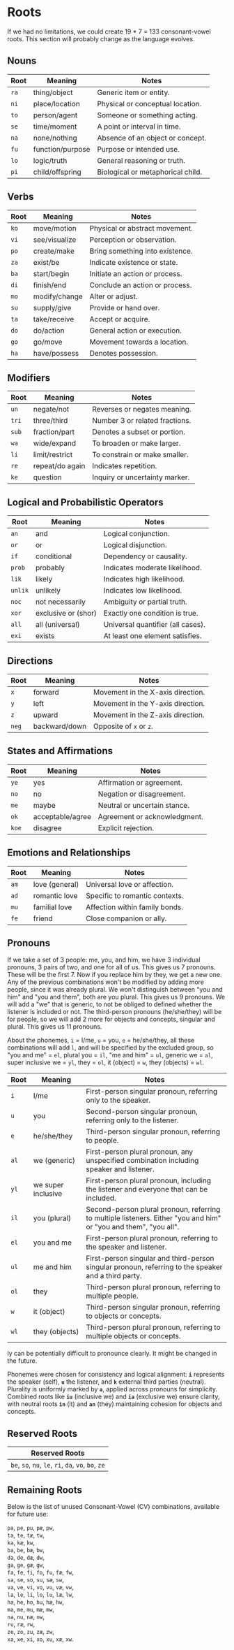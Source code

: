 # Roots

If we had no limitations, we could create 19 * 7 = 133 consonant-vowel roots. This section will probably change as the language evolves.

## Nouns
| **Root** | **Meaning**       | **Notes**                          |
|----------|-------------------|------------------------------------|
| `ra`     | thing/object      | Generic item or entity.           |
| `ni`     | place/location    | Physical or conceptual location.  |
| `to`     | person/agent      | Someone or something acting.      |
| `se`     | time/moment       | A point or interval in time.       |
| `na`     | none/nothing      | Absence of an object or concept.  |
| `fu`     | function/purpose  | Purpose or intended use.          |
| `lo`     | logic/truth       | General reasoning or truth.       |
| `pi`     | child/offspring   | Biological or metaphorical child. |

## Verbs
| **Root** | **Meaning**       | **Notes**                          |
|----------|-------------------|------------------------------------|
| `ko`     | move/motion       | Physical or abstract movement.    |
| `vi`     | see/visualize     | Perception or observation.        |
| `po`     | create/make       | Bring something into existence.   |
| `za`     | exist/be          | Indicate existence or state.      |
| `ba`     | start/begin       | Initiate an action or process.    |
| `di`     | finish/end        | Conclude an action or process.    |
| `mo`     | modify/change     | Alter or adjust.                  |
| `su`     | supply/give       | Provide or hand over.             |
| `ta`     | take/receive      | Accept or acquire.                |
| `do`     | do/action         | General action or execution.      |
| `go`     | go/move           | Movement towards a location.      |
| `ha`     | have/possess      | Denotes possession.               |

## Modifiers
| **Root** | **Meaning**       | **Notes**                          |
|----------|-------------------|------------------------------------|
| `un`     | negate/not        | Reverses or negates meaning.      |
| `tri`    | three/third       | Number 3 or related fractions.    |
| `sub`    | fraction/part     | Denotes a subset or portion.      |
| `wa`     | wide/expand       | To broaden or make larger.        |
| `li`     | limit/restrict    | To constrain or make smaller.     |
| `re`     | repeat/do again   | Indicates repetition.             |
| `ke`     | question          | Inquiry or uncertainty marker.    |

## Logical and Probabilistic Operators
| **Root** | **Meaning**       | **Notes**                          |
|----------|-------------------|------------------------------------|
| `an`     | and               | Logical conjunction.              |
| `or`     | or                | Logical disjunction.              |
| `if`     | conditional       | Dependency or causality.          |
| `prob`   | probably          | Indicates moderate likelihood.    |
| `lik`    | likely            | Indicates high likelihood.        |
| `unlik`  | unlikely          | Indicates low likelihood.         |
| `noc`    | not necessarily   | Ambiguity or partial truth.        |
| `xor`    | exclusive or (shor) | Exactly one condition is true.    |
| `all`    | all (universal)   | Universal quantifier (all cases). |
| `exi`    | exists            | At least one element satisfies.   |

## Directions
| **Root** | **Meaning**       | **Notes**                          |
|----------|-------------------|------------------------------------|
| `x`      | forward           | Movement in the X-axis direction. |
| `y`      | left              | Movement in the Y-axis direction. |
| `z`      | upward            | Movement in the Z-axis direction. |
| `neg`    | backward/down     | Opposite of `x` or `z`.           |

## States and Affirmations
| **Root** | **Meaning**       | **Notes**                          |
|----------|-------------------|------------------------------------|
| `ye`     | yes               | Affirmation or agreement.         |
| `no`     | no                | Negation or disagreement.         |
| `me`     | maybe             | Neutral or uncertain stance.      |
| `ok`     | acceptable/agree  | Agreement or acknowledgment.      |
| `koe`    | disagree          | Explicit rejection.               |

## Emotions and Relationships
| **Root** | **Meaning**       | **Notes**                          |
|----------|-------------------|------------------------------------|
| `am`     | love (general)    | Universal love or affection.      |
| `ad`     | romantic love     | Specific to romantic contexts.    |
| `mu`     | familial love     | Affection within family bonds.    |
| `fe`     | friend            | Close companion or ally.          |

## Pronouns
If we take a set of 3 people: me, you, and him, we have 3 individual pronouns, 3 pairs of two, and one for all of us. This gives us 7 pronouns. These will be the first 7. Now if you replace him by they, we get a new one. Any of the previous combinations won't be modified by adding more people, since it was already plural. We won't distinguish between "you and him" and "you and them", both are you plural. This gives us 9 pronouns. We will add a "we" that is generic, to not be obliged to defined whether the listener is included or not. The third-person pronouns (he/she/they) will be for people, so we will add 2 more for objects and concepts, singular and plural. This gives us 11 pronouns.

About the phonemes, `i` = I/me, `u` = you, `e` = he/she/they, all these combinations will add `l`, and will be specified by the excluded group, so "you and me" = `el`, plural you = `il`, "me and him" = `ul`, generic we = `al`, super inclusive we = `yl`, they = `ol`, it (object) = `w`, they (objects) = `wl`.

| **Root** | **Meaning**       | **Notes**                                                       |
|----------|-------------------|-----------------------------------------------------------------|
| `i`      | I/me              | First-person singular pronoun, referring only to the speaker.  |
| `u`      | you               | Second-person singular pronoun, referring only to the listener.|
| `e`      | he/she/they       | Third-person singular pronoun, referring to people.            |
| `al`     | we (generic)      | First-person plural pronoun, any unspecified combination including speaker and listener. |
| `yl`     | we super inclusive| First-person plural pronoun, including the listener and everyone that can be included. |
| `il`     | you (plural)      | Second-person plural pronoun, referring to multiple listeners. Either "you and him" or "you and them", "you all". |
| `el`     | you and me        | First-person plural pronoun, referring to the speaker and listener. |
| `ul`     | me and him        | First-person singular and third-person singular pronoun, referring to the speaker and a third party. |
| `ol`     | they              | Third-person plural pronoun, referring to multiple people.     |
| `w`      | it (object)       | Third-person singular pronoun, referring to objects or concepts. |
| `wl`     | they (objects)    | Third-person plural pronoun, referring to multiple objects or concepts. |

ly can be potentially difficult to pronounce clearly. It might be changed in the future.

Phonemes were chosen for consistency and logical alignment: **`i`** represents the speaker (self), **`u`** the listener, and **`k`** external third parties (neutral). Plurality is uniformly marked by **`a`**, applied across pronouns for simplicity. Combined roots like **`iu`** (inclusive we) and **`ia`** (exclusive we) ensure clarity, with neutral roots **`in`** (it) and **`an`** (they) maintaining cohesion for objects and concepts.

## Reserved Roots
| **Reserved Roots** |
|---------------------|
| `be`, `so`, `nu`, `le`, `ri`, `da`, `vo`, `bo`, `ze` |

## Remaining Roots
Below is the list of unused Consonant-Vowel (CV) combinations, available for future use:

`pa`, `pe`, `pu`, `pæ`, `pw`,  
`ta`, `te`, `tæ`, `tw`,  
`ka`, `kæ`, `kw`,  
`ba`, `be`, `bæ`, `bw`,  
`da`, `de`, `dæ`, `dw`,  
`ga`, `ge`, `gæ`, `gw`,  
`fa`, `fe`, `fi`, `fo`, `fu`, `fæ`, `fw`,  
`sa`, `se`, `so`, `su`, `sæ`, `sw`,  
`va`, `ve`, `vi`, `vo`, `vu`, `væ`, `vw`,  
`la`, `le`, `li`, `lo`, `lu`, `læ`, `lw`,  
`ha`, `he`, `ho`, `hu`, `hæ`, `hw`,  
`ma`, `me`, `mu`, `mæ`, `mw`,  
`na`, `nu`, `næ`, `nw`,  
`ru`, `ræ`, `rw`,  
`ze`, `zo`, `zu`, `zæ`, `zw`,  
`xa`, `xe`, `xi`, `xo`, `xu`, `xæ`, `xw`.

